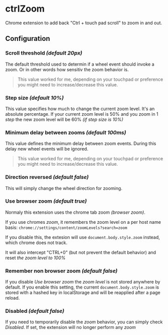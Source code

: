 # ctrlZoom
Chrome extension to add back "Ctrl + touch pad scroll" to zoom in and out.

## Configuration
### Scroll threshold _(default 20px)_
The default threshold used to determin if a wheel event should invoke a zoom. Or in other words how sensitiv the zoom behavior is.

> This value worked for me, depending on your touchpad or preference you might need to increase/decrease this value.

### Step size _(default 10%)_
This value specifies how much to change the current zoom level. It's an absolute percentage.
If your current zoom level is 50% and you zoom in 1 _step_ the new zoom level will be 60% _(if step size is 10%)_

### Minimum delay between zooms _(default 100ms)_
This value defines the minimum delay between zoom events.
During this delay new wheel events will be ignored.

> This value worked for me, depending on your touchpad or preference you might need to increase/decrease this value.

### Direction reversed _(default false)_
This will simply change the wheel direction for zooming.

### Use browser zoom _(default true)_
Normaly this extension uses the chrome tab zoom _(browser zoom)_.

If you use chromes _zoom_, it remembers the zoom level on a per host name basis: `chrome://settings/content/zoomLevels?search=zoom`

If you disable this, the extesion will use `document.body.style.zoom` instead, which chrome does not track.

It will also intercept "CTRL+0" (but not prevent the default behavior) and reset _the zoom level to 100%_

### Remember non browser zoom _(default false)_
If you disable _Use browser zoom_ the _zoom level_ is not stored anywhere by default.
If you enable this setting, the current `document.body.style.zoom` is stored with a hashed key in localStorage and will be reapplied after a page reload.

### Disabled _(default false)_
If you need to temporarily disable the _zoom_ behavior, you can simply check _Disabled_.
If set, the extension will no longer perform any _zoom_
